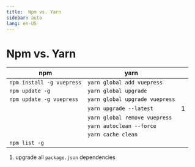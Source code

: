 ```yaml
---
title:  Npm vs. Yarn
sidebar: auto
lang: en-US
---
```

# Npm vs. Yarn

| npm                       | yarn                           |   |
|---------------------------|--------------------------------|---|
| `npm install -g vuepress` | `yarn global add vuepress`     |   |
| `npm update -g`           | `yarn global upgrade`          |   |
| `npm update -g vuepress`  | `yarn global upgrade vuepress` |   |
|                           | `yarn upgrade --latest`        | 1 |
|                           | `yarn global remove vuepress`  |   |
|                           | `yarn autoclean --force`       |   |
|                           | `yarn cache clean`             |   |
| `npm list -g`             |                                |   |

1. upgrade all `package.json` dependencies
